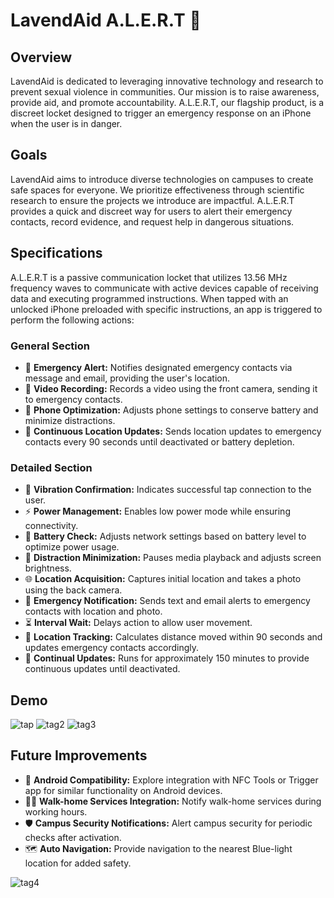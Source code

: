 # LavendAid A.L.E.R.T 🚨

## Overview
LavendAid is dedicated to leveraging innovative technology and research to prevent sexual violence in communities. Our mission is to raise awareness, provide aid, and promote accountability. A.L.E.R.T, our flagship product, is a discreet locket designed to trigger an emergency response on an iPhone when the user is in danger.

## Goals
LavendAid aims to introduce diverse technologies on campuses to create safe spaces for everyone. We prioritize effectiveness through scientific research to ensure the projects we introduce are impactful. A.L.E.R.T provides a quick and discreet way for users to alert their emergency contacts, record evidence, and request help in dangerous situations.

## Specifications
A.L.E.R.T is a passive communication locket that utilizes 13.56 MHz frequency waves to communicate with active devices capable of receiving data and executing programmed instructions. When tapped with an unlocked iPhone preloaded with specific instructions, an app is triggered to perform the following actions:

### General Section
- 📲 **Emergency Alert:** Notifies designated emergency contacts via message and email, providing the user's location.
- 🎥 **Video Recording:** Records a video using the front camera, sending it to emergency contacts.
- 🔋 **Phone Optimization:** Adjusts phone settings to conserve battery and minimize distractions.
- 📍 **Continuous Location Updates:** Sends location updates to emergency contacts every 90 seconds until deactivated or battery depletion.

### Detailed Section
- 📳 **Vibration Confirmation:** Indicates successful tap connection to the user.
- ⚡ **Power Management:** Enables low power mode while ensuring connectivity.
- 🔋 **Battery Check:** Adjusts network settings based on battery level to optimize power usage.
- 🎵 **Distraction Minimization:** Pauses media playback and adjusts screen brightness.
- 🌐 **Location Acquisition:** Captures initial location and takes a photo using the back camera.
- 📧 **Emergency Notification:** Sends text and email alerts to emergency contacts with location and photo.
- ⏳ **Interval Wait:** Delays action to allow user movement.
- 🚶 **Location Tracking:** Calculates distance moved within 90 seconds and updates emergency contacts accordingly.
- 🔁 **Continual Updates:** Runs for approximately 150 minutes to provide continuous updates until deactivated.

## Demo
![tap](https://github.com/emilrules/LavendAid/assets/57845435/426edfc9-7d4b-47a8-81fb-ed69be418e88)
![tag2](https://github.com/emilrules/LavendAid/assets/57845435/5bc1b539-1447-4054-b689-55dc4f5f7a82)
![tag3](https://github.com/emilrules/LavendAid/assets/57845435/5e092da6-7204-4929-a8af-014a012dc393)



## Future Improvements
- 📱 **Android Compatibility:** Explore integration with NFC Tools or Trigger app for similar functionality on Android devices.
- 🚶‍♂️ **Walk-home Services Integration:** Notify walk-home services during working hours.
- 🛡️ **Campus Security Notifications:** Alert campus security for periodic checks after activation.
- 🗺️ **Auto Navigation:** Provide navigation to the nearest Blue-light location for added safety.

![tag4](https://github.com/emilrules/LavendAid/assets/57845435/c67d6c16-76c9-407f-9301-b46069fbb30d)

